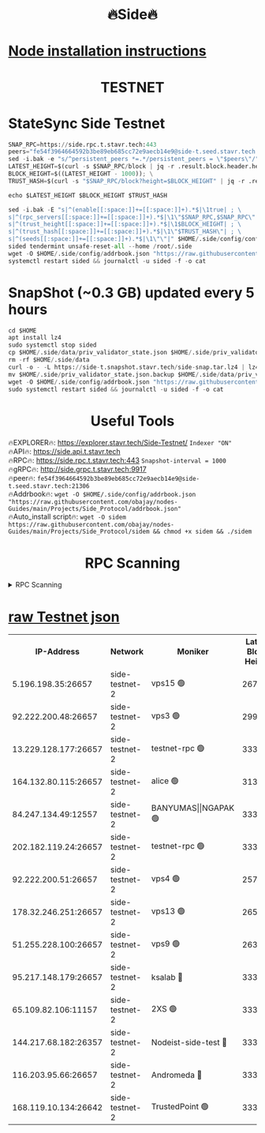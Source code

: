<h1 align="center"> 🔥Side🔥</h1>

[Node installation instructions](https://github.com/obajay/nodes-Guides/tree/main/Projects/Side_Protocol)
=

<h1 align="center"> TESTNET</h1>

# StateSync Side Testnet
```python
SNAP_RPC=https://side.rpc.t.stavr.tech:443
peers="fe54f3964664592b3be89eb685cc72e9aecb14e9@side-t.seed.stavr.tech:21306"
sed -i.bak -e "s/^persistent_peers *=.*/persistent_peers = \"$peers\"/" $HOME/.side/config/config.toml
LATEST_HEIGHT=$(curl -s $SNAP_RPC/block | jq -r .result.block.header.height); \
BLOCK_HEIGHT=$((LATEST_HEIGHT - 1000)); \
TRUST_HASH=$(curl -s "$SNAP_RPC/block?height=$BLOCK_HEIGHT" | jq -r .result.block_id.hash)

echo $LATEST_HEIGHT $BLOCK_HEIGHT $TRUST_HASH

sed -i.bak -E "s|^(enable[[:space:]]+=[[:space:]]+).*$|\1true| ; \
s|^(rpc_servers[[:space:]]+=[[:space:]]+).*$|\1\"$SNAP_RPC,$SNAP_RPC\"| ; \
s|^(trust_height[[:space:]]+=[[:space:]]+).*$|\1$BLOCK_HEIGHT| ; \
s|^(trust_hash[[:space:]]+=[[:space:]]+).*$|\1\"$TRUST_HASH\"| ; \
s|^(seeds[[:space:]]+=[[:space:]]+).*$|\1\"\"|" $HOME/.side/config/config.toml
sided tendermint unsafe-reset-all --home /root/.side
wget -O $HOME/.side/config/addrbook.json "https://raw.githubusercontent.com/obajay/nodes-Guides/main/Projects/Side_Protocol/addrbook.json"
systemctl restart sided && journalctl -u sided -f -o cat
```
# SnapShot (~0.3 GB) updated every 5 hours
```python
cd $HOME
apt install lz4
sudo systemctl stop sided
cp $HOME/.side/data/priv_validator_state.json $HOME/.side/priv_validator_state.json.backup
rm -rf $HOME/.side/data
curl -o - -L https://side-t.snapshot.stavr.tech/side-snap.tar.lz4 | lz4 -c -d - | tar -x -C $HOME/.side --strip-components 2
mv $HOME/.side/priv_validator_state.json.backup $HOME/.side/data/priv_validator_state.json
wget -O $HOME/.side/config/addrbook.json "https://raw.githubusercontent.com/obajay/nodes-Guides/main/Projects/Side_Protocol/addrbook.json"
sudo systemctl restart sided && journalctl -u sided -f -o cat
```
 <h1 align="center"> Useful Tools</h1>
 
🔥EXPLORER🔥: https://explorer.stavr.tech/Side-Testnet/        `Indexer "ON"` \
🔥API🔥:      https://side.api.t.stavr.tech \
🔥RPC🔥:      https://side.rpc.t.stavr.tech:443              `Snapshot-interval = 1000` \
🔥gRPC🔥:     http://side.grpc.t.stavr.tech:9917 \
🔥peer🔥:     `fe54f3964664592b3be89eb685cc72e9aecb14e9@side-t.seed.stavr.tech:21306` \
🔥Addrbook🔥: ```wget -O $HOME/.side/config/addrbook.json "https://raw.githubusercontent.com/obajay/nodes-Guides/main/Projects/Side_Protocol/addrbook.json"``` \
🔥Auto_install script🔥:  `wget -O sidem https://raw.githubusercontent.com/obajay/nodes-Guides/main/Projects/Side_Protocol/sidem && chmod +x sidem && ./sidem`

<h1 align="center"> RPC Scanning</h1>

<details>
<summary>RPC Scanning</summary>

<h2 align="center"> We scan nodes in real time every 4 hours. And we provide the final result of RPC endpoints.
We cannot influence the operation of these nodes in any way. </h2>


```python
If Voting Power is higher than 0 --> then the Node is a validator of the network and may be subject to attack and be a potential threat to the chain.
```
```python
We marked such validators with a red symbol
```

</details>

[raw Testnet json](https://rpc-check.sidet.stavr.tech/sidet/rpc-sidet-result.json)
=


<table><tr><th>IP-Address</th><th>Network</th><th>Moniker</th><th>Latest Block Height</th><th>Earliest Block Height</th><th>Catching Up</th><th>Tx Index</th><th>Voting Power</th><th>Scan Time</th></tr><tr><td>5.196.198.35:26657</td><td>side-testnet-2</td><td>vps15 🟢</td><td>267051</td><td>1</td><td>False</td><td>on</td><td>0</td><td>2024-03-16T18:39:22.595802323UTC</td></tr><tr><td>92.222.200.48:26657</td><td>side-testnet-2</td><td>vps3 🟢</td><td>299034</td><td>1</td><td>False</td><td>on</td><td>0</td><td>2024-03-16T18:39:23.493009755UTC</td></tr><tr><td>13.229.128.177:26657</td><td>side-testnet-2</td><td>testnet-rpc 🟢</td><td>333406</td><td>1</td><td>False</td><td>on</td><td>0</td><td>2024-03-16T18:39:24.708385514UTC</td></tr><tr><td>164.132.80.115:26657</td><td>side-testnet-2</td><td>alice 🟢</td><td>313190</td><td>1</td><td>False</td><td>on</td><td>0</td><td>2024-03-16T18:39:25.546406259UTC</td></tr><tr><td>84.247.134.49:12557</td><td>side-testnet-2</td><td>BANYUMAS||NGAPAK 🟢</td><td>333407</td><td>1</td><td>False</td><td>off</td><td>0</td><td>2024-03-16T18:39:25.845572388UTC</td></tr><tr><td>202.182.119.24:26657</td><td>side-testnet-2</td><td>testnet-rpc 🟢</td><td>333408</td><td>1</td><td>False</td><td>on</td><td>0</td><td>2024-03-16T18:39:33.914075683UTC</td></tr><tr><td>92.222.200.51:26657</td><td>side-testnet-2</td><td>vps4 🟢</td><td>257860</td><td>1</td><td>False</td><td>on</td><td>0</td><td>2024-03-16T18:39:34.684450214UTC</td></tr><tr><td>178.32.246.251:26657</td><td>side-testnet-2</td><td>vps13 🟢</td><td>265893</td><td>1</td><td>False</td><td>on</td><td>0</td><td>2024-03-16T18:39:36.282816474UTC</td></tr><tr><td>51.255.228.100:26657</td><td>side-testnet-2</td><td>vps9 🟢</td><td>263453</td><td>1</td><td>False</td><td>on</td><td>0</td><td>2024-03-16T18:39:43.477328163UTC</td></tr><tr><td>95.217.148.179:26657</td><td>side-testnet-2</td><td>ksalab 🔴</td><td>333408</td><td>6001</td><td>False</td><td>off</td><td>70569</td><td>2024-03-16T18:39:32.535227824UTC</td></tr><tr><td>65.109.82.106:11157</td><td>side-testnet-2</td><td>2XS 🟢</td><td>333406</td><td>10001</td><td>False</td><td>off</td><td>0</td><td>2024-03-16T18:39:19.796174499UTC</td></tr><tr><td>144.217.68.182:26357</td><td>side-testnet-2</td><td>Nodeist-side-test 🔴</td><td>333408</td><td>123001</td><td>False</td><td>off</td><td>20061522</td><td>2024-03-16T18:39:35.286001115UTC</td></tr><tr><td>116.203.95.66:26657</td><td>side-testnet-2</td><td>Andromeda 🔴</td><td>333408</td><td>181001</td><td>False</td><td>off</td><td>20065238</td><td>2024-03-16T18:39:32.222181373UTC</td></tr><tr><td>168.119.10.134:26642</td><td>side-testnet-2</td><td>TrustedPoint 🟢</td><td>333343</td><td>266001</td><td>False</td><td>off</td><td>0</td><td>2024-03-16T18:39:32.746385816UTC</td></tr></table>